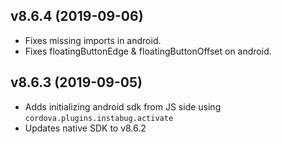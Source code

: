 ## v8.6.4 (2019-09-06)

* Fixes missing imports in android.
* Fixes floatingButtonEdge & floatingButtonOffset on android.

## v8.6.3 (2019-09-05)

* Adds initializing android sdk from JS side using `cordova.plugins.instabug.activate`
* Updates native SDK to v8.6.2
